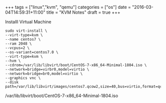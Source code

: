 +++
tags =  ["linux","kvm", "qemu"]
categories = ["os"]
date = "2016-03-04T14:59:31+11:00"
title = "KVM Notes"
draft = true
+++




Installl Virtual Machine 


```
sudo virt-install \
--virt-type=kvm \
--name centos7 \
--ram 2048 \
--vcpus=2 \
--os-variant=centos7.0 \
--virt-type=kvm \
--hvm \
--cdrom=/var/lib/libvirt/boot/CentOS-7-x86_64-Minimal-1804.iso \
--network=bridge=virbr0,model=virtio \
--network=bridge=br0,model=virtio \
--graphics vnc \
--disk path=/var/lib/libvirt/images/centos7.qcow2,size=40,bus=virtio,format=qcow2
```

/var/lib/libvirt/boot/CentOS-7-x86_64-Minimal-1804.iso